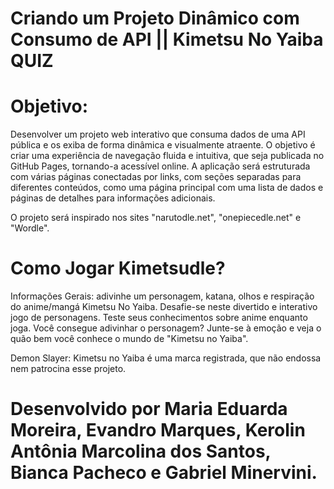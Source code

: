 # Criando um Projeto Dinâmico com Consumo de API || Kimetsu No Yaiba QUIZ

# Objetivo: 
Desenvolver um projeto web interativo que consuma dados de uma API pública e os exiba de forma dinâmica e visualmente atraente. O objetivo é criar uma experiência de navegação fluida e intuitiva, que seja publicada no GitHub Pages, tornando-a acessível online. A aplicação será estruturada com várias páginas conectadas por links, com seções separadas para diferentes conteúdos, como uma página principal com uma lista de dados e páginas de detalhes para informações adicionais. 

O projeto será inspirado nos sites "narutodle.net", "onepiecedle.net" e "Wordle".


# Como Jogar Kimetsudle?
Informações Gerais: adivinhe um personagem, katana, olhos e respiração do anime/mangá Kimetsu No Yaiba.
Desafie-se neste divertido e interativo jogo de personagens. Teste seus conhecimentos sobre anime enquanto joga. Você consegue adivinhar o personagem? Junte-se à emoção e veja o quão bem você conhece o mundo de "Kimetsu no Yaiba".






Demon Slayer: Kimetsu no Yaiba é uma marca registrada, que não endossa nem patrocina esse projeto.

# Desenvolvido por Maria Eduarda Moreira, Evandro Marques, Kerolin Antônia Marcolina dos Santos, Bianca Pacheco e Gabriel Minervini.